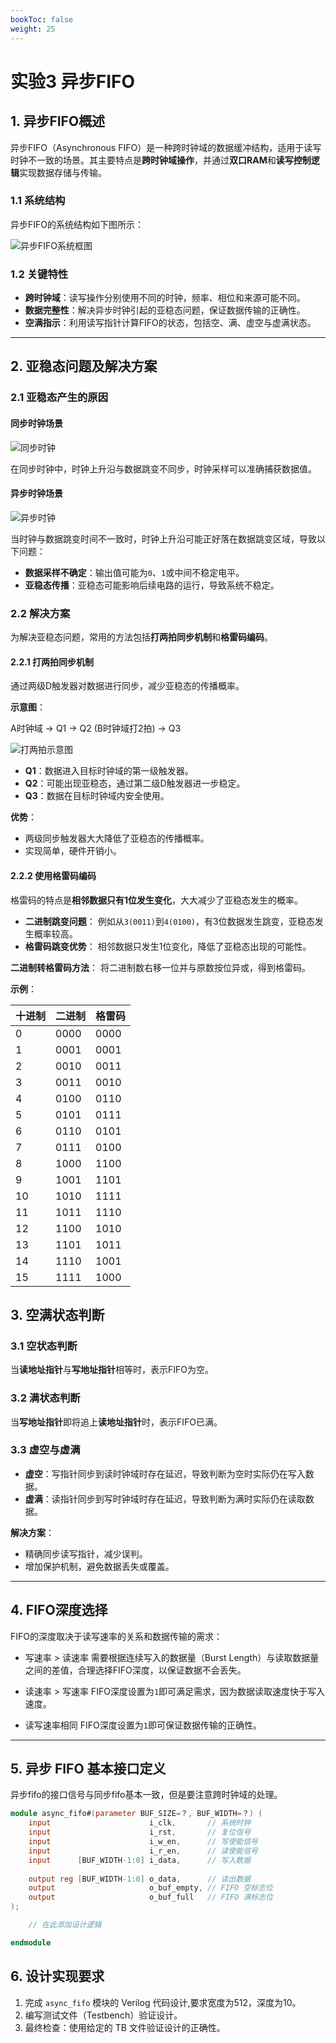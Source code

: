 ```yaml
---
bookToc: false
weight: 25
---
```


# 实验3 异步FIFO

## 1. 异步FIFO概述

异步FIFO（Asynchronous FIFO）是一种跨时钟域的数据缓冲结构，适用于读写时钟不一致的场景。其主要特点是**跨时钟域操作**，并通过**双口RAM**和**读写控制逻辑**实现数据存储与传输。

### 1.1 系统结构
异步FIFO的系统结构如下图所示：

![异步FIFO系统框图](image.png)

### 1.2 关键特性
- **跨时钟域**：读写操作分别使用不同的时钟，频率、相位和来源可能不同。
- **数据完整性**：解决异步时钟引起的亚稳态问题，保证数据传输的正确性。
- **空满指示**：利用读写指针计算FIFO的状态，包括空、满、虚空与虚满状态。

---

## 2. 亚稳态问题及解决方案

### 2.1 亚稳态产生的原因

#### 同步时钟场景
![同步时钟](image-1.png)

在同步时钟中，时钟上升沿与数据跳变不同步，时钟采样可以准确捕获数据值。

#### 异步时钟场景
![异步时钟](image-2.png)


当时钟与数据跳变时间不一致时，时钟上升沿可能正好落在数据跳变区域，导致以下问题：
- **数据采样不确定**：输出值可能为`0`、`1`或中间不稳定电平。
- **亚稳态传播**：亚稳态可能影响后续电路的运行，导致系统不稳定。

### 2.2 解决方案
为解决亚稳态问题，常用的方法包括**打两拍同步机制**和**格雷码编码**。

#### 2.2.1 打两拍同步机制
通过两级D触发器对数据进行同步，减少亚稳态的传播概率。

**示意图**：

A时钟域 → Q1 → Q2 (B时钟域打2拍) → Q3

![打两拍示意图](image-3.png)

- **Q1**：数据进入目标时钟域的第一级触发器。
- **Q2**：可能出现亚稳态，通过第二级D触发器进一步稳定。
- **Q3**：数据在目标时钟域内安全使用。

**优势**：
- 两级同步触发器大大降低了亚稳态的传播概率。
- 实现简单，硬件开销小。

#### 2.2.2 使用格雷码编码

格雷码的特点是**相邻数据只有1位发生变化**，大大减少了亚稳态发生的概率。

- **二进制跳变问题**：
  例如从`3(0011)`到`4(0100)`，有3位数据发生跳变，亚稳态发生概率较高。
- **格雷码跳变优势**：
  相邻数据只发生1位变化，降低了亚稳态出现的可能性。

**二进制转格雷码方法**：
将二进制数右移一位并与原数按位异或，得到格雷码。

**示例**：

| 十进制 | 二进制 | 格雷码 |
|--------|--------|--------|
|   0    | 0000   | 0000   |
|   1    | 0001   | 0001   |
|   2    | 0010   | 0011   |
|   3    | 0011   | 0010   |
|   4    | 0100   | 0110   |
|   5    | 0101   | 0111   |
|   6    | 0110   | 0101   |
|   7    | 0111   | 0100   |
|   8    | 1000   | 1100   |
|   9    | 1001   | 1101   |
|  10    | 1010   | 1111   |
|  11    | 1011   | 1110   |
|  12    | 1100   | 1010   |
|  13    | 1101   | 1011   |
|  14    | 1110   | 1001   |
|  15    | 1111   | 1000   |


## 3. 空满状态判断

### 3.1 空状态判断
当**读地址指针**与**写地址指针**相等时，表示FIFO为空。

### 3.2 满状态判断
当**写地址指针**即将追上**读地址指针**时，表示FIFO已满。

### 3.3 虚空与虚满
- **虚空**：写指针同步到读时钟域时存在延迟，导致判断为空时实际仍在写入数据。
- **虚满**：读指针同步到写时钟域时存在延迟，导致判断为满时实际仍在读取数据。

**解决方案**：
- 精确同步读写指针，减少误判。
- 增加保护机制，避免数据丢失或覆盖。

---

## 4. FIFO深度选择

FIFO的深度取决于读写速率的关系和数据传输的需求：

- 写速率 > 读速率
需要根据连续写入的数据量（Burst Length）与读取数据量之间的差值，合理选择FIFO深度，以保证数据不会丢失。

- 读速率 > 写速率
FIFO深度设置为`1`即可满足需求，因为数据读取速度快于写入速度。

- 读写速率相同
FIFO深度设置为`1`即可保证数据传输的正确性。

---

## 5. 异步 FIFO 基本接口定义
异步fifo的接口信号与同步fifo基本一致，但是要注意跨时钟域的处理。
```verilog
module async_fifo#(parameter BUF_SIZE=？, BUF_WIDTH=？) (
    input                      i_clk,       // 系统时钟
    input                      i_rst,       // 复位信号
    input                      i_w_en,      // 写使能信号
    input                      i_r_en,      // 读使能信号
    input      [BUF_WIDTH-1:0] i_data,      // 写入数据
   
    output reg [BUF_WIDTH-1:0] o_data,      // 读出数据
    output                     o_buf_empty, // FIFO 空标志位
    output                     o_buf_full   // FIFO 满标志位
);

    // 在此添加设计逻辑

endmodule
```

## 6. 设计实现要求
1. 完成 `async_fifo` 模块的 Verilog 代码设计,要求宽度为512，深度为10。
2. 编写测试文件（Testbench）验证设计。
3. 最终检查：使用给定的 TB 文件验证设计的正确性。


